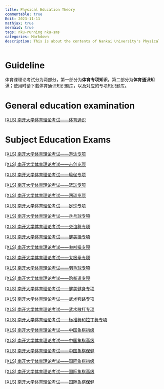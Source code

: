 ```yaml
---
title: Physical Education Theory
commentable: true
Edit: 2023-11-11
mathjax: true
mermaid: true
tags: nku-running nku-sms
categories: Markdown
description: This is about the contents of Nankai University's Physical Education Theory Exam.
---
```


# Guideline

体育课理论考试分为两部分，第一部分为**体育专项知识**，第二部分为**体育通识知识**；使用时请下载体育通识知识题库，以及对应的专项知识题库。

# General education examination

<p><a href="https://ssskz.github.io/materials/体育理论考试/体育通识.xls" target="_blank">[XLS] 南开大学体育理论考试——体育通识 </a></p>

# Subject Education Exams

<p><a href="https://ssskz.github.io/materials/体育理论考试/[游泳].xls" target="_blank">[XLS] 南开大学体育理论考试——游泳专项 </a></p>

<p><a href="https://ssskz.github.io/materials/体育理论考试/[击剑].xls" target="_blank">[XLS] 南开大学体育理论考试——击剑专项 </a></p>

<p><a href="https://ssskz.github.io/materials/体育理论考试/[瑜伽].xls" target="_blank">[XLS] 南开大学体育理论考试——瑜伽专项 </a></p>

<p><a href="https://ssskz.github.io/materials/体育理论考试/[篮球].xls" target="_blank">[XLS] 南开大学体育理论考试——篮球专项 </a></p>

<p><a href="https://ssskz.github.io/materials/体育理论考试/[网球].xls" target="_blank">[XLS] 南开大学体育理论考试——网球专项 </a></p>

<p><a href="https://ssskz.github.io/materials/体育理论考试/[足球].xls" target="_blank">[XLS] 南开大学体育理论考试——足球专项 </a></p>

<p><a href="https://ssskz.github.io/materials/体育理论考试/[乒乓球].xls" target="_blank">[XLS] 南开大学体育理论考试——乒乓球专项 </a></p>

<p><a href="https://ssskz.github.io/materials/体育理论考试/[交谊舞].xls" target="_blank">[XLS] 南开大学体育理论考试——交谊舞专项 </a></p>

<p><a href="https://ssskz.github.io/materials/体育理论考试/[健美操].xls" target="_blank">[XLS] 南开大学体育理论考试——健美操专项 </a></p>

<p><a href="https://ssskz.github.io/materials/体育理论考试/[啦啦操].xls" target="_blank">[XLS] 南开大学体育理论考试——啦啦操专项 </a></p>

<p><a href="https://ssskz.github.io/materials/体育理论考试/[太极拳].xls" target="_blank">[XLS] 南开大学体育理论考试——太极拳专项 </a></p>

<p><a href="https://ssskz.github.io/materials/体育理论考试/[羽毛球].xls" target="_blank">[XLS] 南开大学体育理论考试——羽毛球专项 </a></p>

<p><a href="https://ssskz.github.io/materials/体育理论考试/[跆拳道].xls" target="_blank">[XLS] 南开大学体育理论考试——跆拳道专项 </a></p>

<p><a href="https://ssskz.github.io/materials/体育理论考试/[健美健身].xls" target="_blank">[XLS] 南开大学体育理论考试——健美健身专项 </a></p>

<p><a href="https://ssskz.github.io/materials/体育理论考试/[武术套路].xls" target="_blank">[XLS] 南开大学体育理论考试——武术套路专项 </a></p>

<p><a href="https://ssskz.github.io/materials/体育理论考试/[武术散打].xls" target="_blank">[XLS] 南开大学体育理论考试——武术散打专项 </a></p>

<p><a href="https://ssskz.github.io/materials/体育理论考试/[体育舞蹈：标准舞和拉丁舞].xls" target="_blank">[XLS] 南开大学体育理论考试——标准舞和拉丁舞专项 </a></p>

<p><a href="https://ssskz.github.io/materials/体育理论考试/中国象棋初级班.xls" target="_blank">[XLS] 南开大学体育理论考试——中国象棋初级 </a></p>

<p><a href="https://ssskz.github.io/materials/体育理论考试/中国象棋高级班.xls" target="_blank">[XLS] 南开大学体育理论考试——中国象棋高级 </a></p>

<p><a href="https://ssskz.github.io/materials/体育理论考试/中国象棋保健班.xls" target="_blank">[XLS] 南开大学体育理论考试——中国象棋保健 </a></p>

<p><a href="https://ssskz.github.io/materials/体育理论考试/中国象棋初级班.xls" target="_blank">[XLS] 南开大学体育理论考试——国际象棋初级 </a></p>

<p><a href="https://ssskz.github.io/materials/体育理论考试/中国象棋高级班.xls" target="_blank">[XLS] 南开大学体育理论考试——国际象棋高级 </a></p>

<p><a href="https://ssskz.github.io/materials/体育理论考试/中国象棋保健班.xls" target="_blank">[XLS] 南开大学体育理论考试——国际象棋保健 </a></p>
